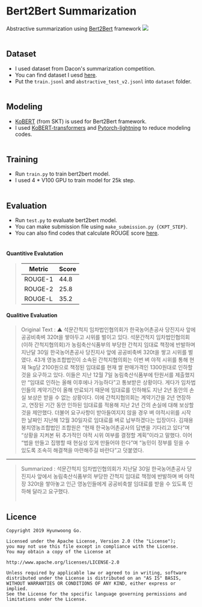 # Bert2Bert Summarization
Abstractive summarization using [Bert2Bert](https://arxiv.org/pdf/1907.12461.pdf) framework
![](https://user-images.githubusercontent.com/38183241/101169654-9d6fdd80-3680-11eb-96ae-965d22b05fa8.png)
<br><br>

## Dataset
- I used dataset from Dacon's summarization competition.
- You can find dataset I uesd [here](https://dacon.io/competitions/official/235673/leaderboard/).
- Put the `train.jsonl` and `abstractive_test_v2.jsonl` into `dataset` folder.
<br><br>

## Modeling
- [KoBERT](https://github.com/SKTBrain/KoBERT) (from SKT) is used for Bert2Bert framework.
- I used [KoBERT-transformers](https://github.com/monologg/KoBERT-Transformers) and [Pytorch-lightning](https://github.com/PyTorchLightning/pytorch-lightning) to reduce modeling codes. 
<br><br>

## Training
- Run `train.py` to train bert2bert model.
- I used 4 * V100 GPU to train model for 25k step.
<br><br>

## Evaluation
- Run `test.py` to evaluate bert2bert model.
- You can make submission file using `make_submission.py {CKPT_STEP}`.
- You can also find codes that calculate ROUGE score [here](https://dacon.io/competitions/official/235673/talkboard/401911?page=1&dtype=recent&ptype=pub).
<br><br>

#### Quantitive Evalutation
> |Metric|Score|
> |-------|----|
> |ROUGE-1|44.8|
> |ROUGE-2|25.8|
> |ROUGE-L|35.2|

#### Qualitive Evaluation
> Original Text : ▲ 석문간척지 임차법인협의회가 한국농어촌공사 당진지사 앞에 공공비축벼 320t을 쌓아두고 시위를 벌이고 있다. 석문간척지 임차법인협의회(이하 간척지협의회)가 농림축산식품부의 부당한 간척지 임대료 책정에 반발하며 지난달 30일 한국농어촌공사 당진지사 앞에 공공비축벼 320t을 쌓고 시위를 벌였다. 43개 영농조합법인이 소속된 간척지협의회는 이번 벼 야적 시위를 통해 현재 1kg당 2100원으로 책정된 임대료를 현재 쌀 판매가격인 1300원대로 인하할 것을 요구하고 있다. 이들은 지난 12월 7일 농림축산식품부에 탄원서를 제출했지만 “임대료 인하는 올해 이후에나 가능하다”고 통보받은 상황이다. 게다가 임차법인들의 계약기간이 올해 만료되기 때문에 임대료를 인하해도 지난 2년 동안의 손실 보상은 받을 수 없는 상황이다. 이에 간척지협의회는 계약기간을 2년 연장하고, 연장된 기간 동안 인하된 임대료를 적용해 지난 2년 간의 손실에 대해 보상할 것을 제안했다. 더불어 요구사항이 받아들여지지 않을 경우 벼 야적시위를 시작한 날짜인 지난해 12월 30일자로 임대료를 벼로 납부하겠다는 입장이다. 김재용 봉치영농조합법인 조합원은 “현재 한국농어촌공사의 답변을 기다리고 있다”며 “상황을 지켜본 뒤 추가적인 야적 시위 여부를 결정할 계획”이라고 말했다. 이어 “법을 만들고 집행할 때 현실성 있게 만들어야 한다”며 “농민이 정부를 믿을 수 있도록 조속히 해결책을 마련해주길 바란다”고 덧붙였다.
---
> Summarized : 석문간척지 임차법인협의회가 지난달 30일 한국농어촌공사 당진지사 앞에서 농림축산식품부의 부당한 간척지 임대료 책정에 반발하며 벼 야적장 320t을 쌓아놓고 인근 영농인들에게 공공비축쌀 임대료를 받을 수 있도록 인하해 달라고 요구했다.
<br><br>

## Licence
    Copyright 2019 Hyunwoong Go.
    
    Licensed under the Apache License, Version 2.0 (the "License");
    you may not use this file except in compliance with the License.
    You may obtain a copy of the License at
    
    http://www.apache.org/licenses/LICENSE-2.0
    
    Unless required by applicable law or agreed to in writing, software
    distributed under the License is distributed on an "AS IS" BASIS,
    WITHOUT WARRANTIES OR CONDITIONS OF ANY KIND, either express or implied.
    See the License for the specific language governing permissions and
    limitations under the License.
